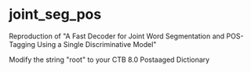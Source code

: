 # joint_seg_pos
Reproduction of "A Fast Decoder for Joint Word Segmentation and POS-Tagging Using a Single Discriminative Model"

Modify the string "root" to your CTB 8.0 Postaaged Dictionary

